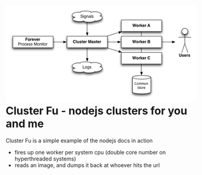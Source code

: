 ![cluster](https://github.com/victusfate/cluster-fu/raw/master/Cluster.png)
Cluster Fu - nodejs clusters for you and me
===

Cluster Fu is a simple example of the nodejs docs in action

 - fires up one worker per system cpu (double core number on hyperthreaded systems)
 - reads an image, and dumps it back at whoever hits the url
 
